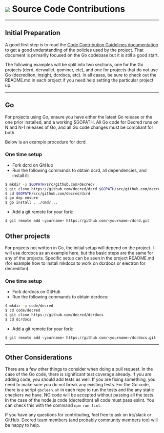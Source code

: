 # <img class="dcr-icon" src="/img/dcr-icons/Code.svg" /> Source Code Contributions 

---

## Initial Preparation 

A good first step is to read the [Code Contribution Guidelines documentation](https://github.com/decred/dcrd/blob/master/docs/code_contribution_guidelines.md) to get a good understanding of the policies used by the
project.  That document is primarily focused on the Go codebase but it is still a good start.

The following examples will be split into two sections, one for the Go projects (dcrd, dcrwallet, gominer, etc), and one for projects that do not use Go (decrediton, insight, dcrdocs, etc).  In all cases, be sure to check out the README.md in each project if you need help setting the particular project up.

---

## Go 

For projects using Go, ensure you have either the latest Go release or the one prior installed, and a working $GOPATH. All Go code for Decred runs on N and N-1 releases of Go, and all Go code changes must be compliant for both.

Below is an example procedure for dcrd.

### One time setup
- Fork dcrd on GitHub
- Run the following commands to obtain dcrd, all dependencies, and install it:

```bash
$ mkdir -p $GOPATH/src/github.com/decred/
$ git clone https://github.com/decred/dcrd $GOPATH/src/github.com/decred/dcrd
$ cd $GOPATH/src/github.com/decred/dcrd
$ go dep ensure
$ go install . ./cmd/...
```

- Add a git remote for your fork:

```bash
$ git remote add <yourname> https://github.com/<yourname>/dcrd.git
```

## Other projects 

For projects not written in Go, the initial setup will depend on the project.  I will use dcrdocs as an example here, but the basic steps are the same for any of the projects.  Specific setup can be seen in the project README.md (for example how to install mkdocs to work on dcrdocs or electron for decrediton).

### One time setup 
- Fork dcrdocs on GitHub
- Run the following commands to obtain dcrdocs:

```bash
$ mkdir -p code/decred
$ cd code/decred
$ git clone https://github.com/decred/dcrdocs
$ cd dcrdocs
```

- Add a git remote for your fork:

```bash
$ git remote add <yourname> https://github.com/<yourname>/dcrdocs.git
```

---

## Other Considerations 

There are a few other things to consider when doing a pull request.  In the case of the Go code, there is significant test coverage already.  If you are adding code, you should add tests as well.  If you are fixing something, you need to make sure you do not break any existing tests.  For the Go code, there is a script ```goclean.sh``` in each repo to run the tests and the any static checkers we have.  NO code will be accepted without passing all the tests.  In the case of the node.js code (decrediton) all code must pass eslint.  You can check this with the command ```npm run lint```.

If you have any questions for contributing, feel free to ask on irc/slack or GitHub.  Decred team members (and probably community members too) will be happy to help.
